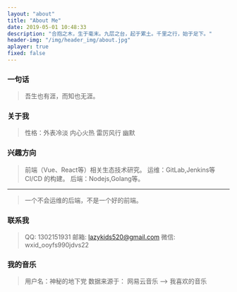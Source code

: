```yaml
---
layout: "about"
title: "About Me"
date: 2019-05-01 10:48:33
description: "合抱之木，生于毫末。九层之台，起于累土。千里之行，始于足下。"
header-img: "/img/header_img/about.jpg"
aplayer: true
fixed: false
---
```


### 一句话

> 吾生也有涯，而知也无涯。

### 关于我

>性格：外表冷淡 内心火热 雷厉风行 幽默

### 兴趣方向

> 前端（Vue、React等）相关生态技术研究。
> 运维：GitLab,Jenkins等CI/CD 的构建。
> 后端：Nodejs,Golang等。
---
> 一个不会运维的后端，不是一个好的前端。
### 联系我
>QQ: 1302151931
>邮箱: lazykids520@gmail.com
>微信: wxid_ooyfs990jdvs22

### 我的音乐
> 用户名：神秘的地下党
> 数据来源于： 网易云音乐 --> 我喜欢的音乐

